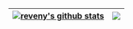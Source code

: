 | <a href="https://github.com/petrvs0x01"><img align="center" src="https://github-readme-stats-rho-lilac-21.vercel.app/api?username=petrvs0x01&show_icons=true&theme=github_dark&hide_border=true" alt="reveny's github stats" /></a> | <a href="https://github.com/petrvs0x01"><img align="center" src="https://github-readme-stats-rho-lilac-21.vercel.app/api/top-langs/?username=petrvs0x01&layout=compact&theme=github_dark&hide_border=true&hide=TeX" /></a> |
| ------------- | ------------- |
